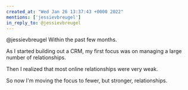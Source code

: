 ```yaml
---
created_at: "Wed Jan 26 13:37:43 +0000 2022"
mentions: ['jessievbreugel']
in_reply_to: @jessievbreugel
---
```


@jessievbreugel Within the past few months.

As I started building out a CRM, my first focus was on managing a large number of relationships. 

Then I realized that most online relationships were very weak.

So now I'm moving the focus to fewer, but stronger, relationships.